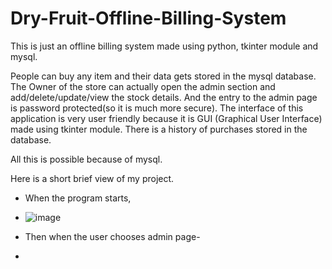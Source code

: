 # Dry-Fruit-Offline-Billing-System
This is just an offline billing system made using python, tkinter module and mysql.

People can buy any item and their data gets stored in the mysql database.
The Owner of the store can actually open the admin section and add/delete/update/view the stock details. And the entry to the admin page is password protected(so it is much more secure).
The interface of this application is very user friendly because it is GUI (Graphical User Interface) made using tkinter module.
There is a history of purchases stored in the database.

All this is possible because of mysql.

Here is a short brief view of my project.

- When the program starts,
- ![image](https://user-images.githubusercontent.com/91713896/141603456-61e4d361-5059-449a-bab8-1182afb5bbf3.png)

- Then when the user chooses admin page-
- 
